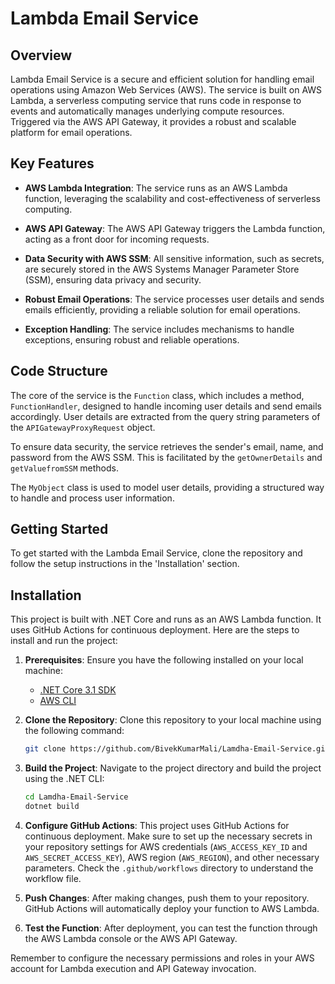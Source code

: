 # Lambda Email Service

## Overview

Lambda Email Service is a secure and efficient solution for handling email operations using Amazon Web Services (AWS). The service is built on AWS Lambda, a serverless computing service that runs code in response to events and automatically manages underlying compute resources. Triggered via the AWS API Gateway, it provides a robust and scalable platform for email operations.

## Key Features

- **AWS Lambda Integration**: The service runs as an AWS Lambda function, leveraging the scalability and cost-effectiveness of serverless computing.

- **AWS API Gateway**: The AWS API Gateway triggers the Lambda function, acting as a front door for incoming requests.

- **Data Security with AWS SSM**: All sensitive information, such as secrets, are securely stored in the AWS Systems Manager Parameter Store (SSM), ensuring data privacy and security.

- **Robust Email Operations**: The service processes user details and sends emails efficiently, providing a reliable solution for email operations.

- **Exception Handling**: The service includes mechanisms to handle exceptions, ensuring robust and reliable operations.

## Code Structure

The core of the service is the `Function` class, which includes a method, `FunctionHandler`, designed to handle incoming user details and send emails accordingly. User details are extracted from the query string parameters of the `APIGatewayProxyRequest` object. 

To ensure data security, the service retrieves the sender's email, name, and password from the AWS SSM. This is facilitated by the `getOwnerDetails` and `getValuefromSSM` methods.

The `MyObject` class is used to model user details, providing a structured way to handle and process user information.

## Getting Started

To get started with the Lambda Email Service, clone the repository and follow the setup instructions in the 'Installation' section.
## Installation

This project is built with .NET Core and runs as an AWS Lambda function. It uses GitHub Actions for continuous deployment. Here are the steps to install and run the project:

1. **Prerequisites**: Ensure you have the following installed on your local machine:
    - [.NET Core 3.1 SDK](https://dotnet.microsoft.com/download/dotnet/3.1)
    - [AWS CLI](https://aws.amazon.com/cli/)

2. **Clone the Repository**: Clone this repository to your local machine using the following command:
    ```bash
    git clone https://github.com/BivekKumarMali/Lamdha-Email-Service.git
    ```

3. **Build the Project**: Navigate to the project directory and build the project using the .NET CLI:
    ```bash
    cd Lamdha-Email-Service
    dotnet build
    ```

4. **Configure GitHub Actions**: This project uses GitHub Actions for continuous deployment. Make sure to set up the necessary secrets in your repository settings for AWS credentials (`AWS_ACCESS_KEY_ID` and `AWS_SECRET_ACCESS_KEY`), AWS region (`AWS_REGION`), and other necessary parameters. Check the `.github/workflows` directory to understand the workflow file.

5. **Push Changes**: After making changes, push them to your repository. GitHub Actions will automatically deploy your function to AWS Lambda.

6. **Test the Function**: After deployment, you can test the function through the AWS Lambda console or the AWS API Gateway.

Remember to configure the necessary permissions and roles in your AWS account for Lambda execution and API Gateway invocation.

